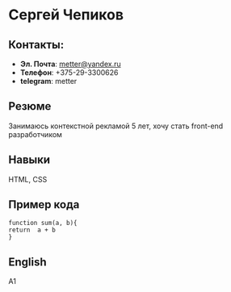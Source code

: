 # Сергей Чепиков

## Контакты:
* **Эл. Почта**: metter@yandex.ru
* **Телефон**: +375-29-3300626
* **telegram**: metter

## Резюме
Занимаюсь контекстной рекламой 5 лет, хочу стать front-end разработчиком

## Навыки
HTML, CSS

## Пример кода
```
function sum(a, b){
return  a + b
}
```

## English
A1
